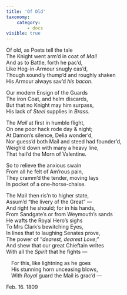 ```yaml
---
title: 'Of Old'
taxonomy:
    category:
        - docs
visible: true
---
```


Of old, as Poets tell the tale  
The Knight went arm’d in coat of *Mail*  
And as to Battle, forth he pac’d,  
Like Hog-in-Armour snugly cas’d,  
Though soundly thump’d and roughly shaken  
His Armour always sav’d *his bacon*.  
  
Our modern Ensign of the Guards  
The iron Coat, and helm discards,  
But that no Knight may him surpass,  
His lack of *Steel* supplies in *Brass*.  
  
The *Mail* at first in humble flight,  
On one poor hack rode day & night;  
At Damon’s silence, Delia wonder’d,  
Nor guess’d both Mail and steed had founder’d,  
Weigh’d down with many a heavy line,  
That hail’d the Morn of Valentine.  
  
So to relieve the anxious swain  
From all he felt of Am’rous pain,  
They cramm’d the tender, moving lays  
In pocket of a one-horse-chaise.  
  
The Mail then ris’n to higher state,  
Assum’d “the livery of the Great” —  
And right he should; for in his hands,  
From Sandgate’s or from Weymouth’s sands  
He wafts the Royal Hero’s sighs  
To Mrs Clark’s bewitching Eyes,  
In lines that to laughing Senates prove,  
The power of “*dearest, dearest Love*;”  
And shew that our great Chieftain writes  
With all the *Spirit* that he fights —  
  
&emsp;For this, like lightning as he goes  
&emsp;His stunning horn unceasing blows,  
&emsp;With *Royal* guard the Mail is grac’d —  
	  
Feb. 16. 1809